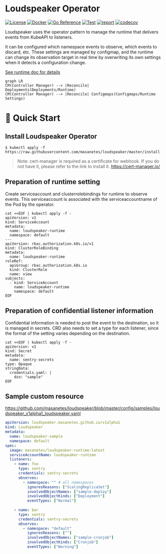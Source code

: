 # Loudspeaker Operator

[![License](https://img.shields.io/badge/License-Apache_2.0-blue.svg)](https://opensource.org/licenses/Apache-2.0)
[![Docker](https://img.shields.io/docker/v/masanetes/loudspeaker/v0.1.0?color=blue&logo=docker)](https://hub.docker.com/repository/docker/masanetes/loudspeaker)
[![Go Reference](https://pkg.go.dev/badge/github.com/masanetes/loudspeaker.svg)](https://pkg.go.dev/github.com/masanetes/loudspeaker)
[![Test](https://github.com/masanetes/loudspeaker/actions/workflows/test.yaml/badge.svg)](https://github.com/masanetes/loudspeaker/actions/workflows/test.yaml)
[![report](https://goreportcard.com/badge/github.com/masanetes/loudspeaker)](https://goreportcard.com/report/github.com/masanetes/loudspeaker)
[![codecov](https://codecov.io/gh/masanetes/loudspeaker/branch/master/graph/badge.svg?token=9HT5CC8XDK)](https://codecov.io/gh/masanetes/loudspeaker)

Loudspeaker uses the operator pattern to manage the runtime that delivers events from KubeAPI to listeners.

It can be configured which namespace events to observe, which events to discard, etc.
These settings are managed by configmap, and the runtime can change its observation target in real time by overwriting its own settings when it detects a configuration change.

[See runtime doc for details](https://github.com/masanetes/loudspeaker-runtime)


```mermaid
graph LR
CM(Controller Manager) --> |Reconcile| Deployments(Deployments/Runtime)
CM(Controller Manager) --> |Reconcile| Configmaps(Configmaps/Runtime Settings)
```

# 🚀 Quick Start

## Install Loudspeaker Operator

```
$ kubectl apply -f https://raw.githubusercontent.com/masanetes/loudspeaker/master/install.yaml
```

> Note: cert-manager is required as a certificate for webhook. If you do not have it, please refer to the link to install it.
> https://cert-manager.io/


## Preparation of runtime setting

Create serviceaccount and clusterrolebindings for runtime to observe events. 
This serviceaccount is associated with the serviceaccountname of the Pod by the operator.

```
cat <<EOF | kubectl apply -f -
apiVersion: v1
kind: ServiceAccount
metadata:
  name: loudspeaker-runtime
  namespace: default
---
apiVersion: rbac.authorization.k8s.io/v1
kind: ClusterRoleBinding
metadata:
  name: loudspeaker-runtime
roleRef:
  apiGroup: rbac.authorization.k8s.io
  kind: ClusterRole
  name: view
subjects:
  - kind: ServiceAccount
    name: loudspeaker-runtime
    namespace: default
EOF
```

## Preparation of confidential listener information

Confidential information is needed to post the event to the destination, so it is managed in secrets. CRD also needs to set a type for each listener, since the format of the setting varies depending on the destination.

```
cat <<EOF | kubectl apply -f -
apiVersion: v1
kind: Secret
metadata:
  name: sentry-secrets
type: Opaque
stringData:
  credentials.yaml: |
    dsn: "sample"
EOF
```

## Sample custom resource

https://github.com/masanetes/loudspeaker/blob/master/config/samples/loudspeaker_v1alpha1_loudspeaker.yaml

```yaml
apiVersion: loudspeaker.masanetes.github.io/v1alpha1
kind: Loudspeaker
metadata:
  name: loudspeaker-sample
  namespace: default  
spec:
  image: masanetes/loudspeaker-runtime:latest
  serviceAccountName: loudspeaker-runtime  
  listeners:
    - name: foo
      type: sentry
      credentials: sentry-secrets
      observes:
        - namespace: "" # all namespaces
          ignoresReasons: ["ScalingReplicaSet"]
          involvedObjectNames: ["sample-deploy"]
          involvedObjectKinds: ["Deployment"]
          eventTypes: ["Normal"]
    
    - name: bar
      type: sentry
      credentials: sentry-secrets
      observes:
        - namespace: "default"
          ignoresReasons: [""]
          involvedObjectNames: ["sample-cronjob"]
          involvedObjectKinds: ["Cronjob"]
          eventTypes: ["Warning"]
```

